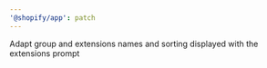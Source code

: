 ```yaml
---
'@shopify/app': patch
---
```


Adapt group and extensions names and sorting displayed with the extensions prompt
